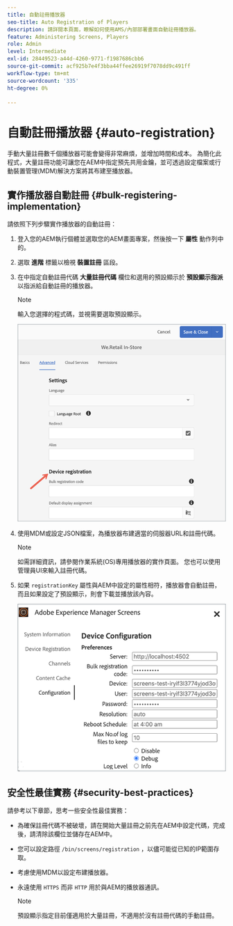 ```yaml
---
title: 自動註冊播放器
seo-title: Auto Registration of Players
description: 請詳閱本頁面，瞭解如何使用AMS/內部部署畫面自動註冊播放器。
feature: Administering Screens, Players
role: Admin
level: Intermediate
exl-id: 28449523-a44d-4260-9771-f1987686cbb6
source-git-commit: acf925b7e4f3bba44ffee26919f7078dd9c491ff
workflow-type: tm+mt
source-wordcount: '335'
ht-degree: 0%

---
```


# 自動註冊播放器 {#auto-registration}

手動大量註冊數千個播放器可能會變得非常麻煩，並增加時間和成本。 為簡化此程式，大量註冊功能可讓您在AEM中指定預先共用金鑰，並可透過設定檔案或行動裝置管理(MDM)解決方案將其布建至播放器。

## 實作播放器自動註冊 {#bulk-registering-implementation}

請依照下列步驟實作播放器的自動註冊：

1. 登入您的AEM執行個體並選取您的AEM畫面專案，然後按一下 **屬性** 動作列中的。
1. 選取 **進階** 標籤以檢視 **裝置註冊** 區段。

1. 在中指定自動註冊代碼 **大量註冊代碼** 欄位和選用的預設顯示於 **預設顯示指派** 以指派給自動註冊的播放器。
   >[!NOTE]
   >輸入您選擇的程式碼，並視需要選取預設顯示。

   ![图像](/help/user-guide/assets/auto-registration/auto-register1.png)
1. 使用MDM或設定JSON檔案，為播放器布建適當的伺服器URL和註冊代碼。

   >[!NOTE]
   >如需詳細資訊，請參閱作業系統(OS)專用播放器的實作頁面。 您也可以使用管理員UI來輸入註冊代碼。

1. 如果 `registrationKey` 屬性與AEM中設定的屬性相符，播放器會自動註冊，而且如果設定了預設顯示，則會下載並播放該內容。

   ![图像](/help/user-guide/assets/auto-registration/auto-register2.png)

## 安全性最佳實務 {#security-best-practices}

請參考以下章節，思考一些安全性最佳實務：

* 為確保註冊代碼不被破壞，請在開始大量註冊之前先在AEM中設定代碼，完成後，請清除該欄位並儲存在AEM中。

* 您可以設定路徑 `/bin/screens/registration` ，以儘可能從已知的IP範圍存取。

* 考慮使用MDM以設定布建播放器。

* 永遠使用 `HTTPS` 而非 `HTTP` 用於與AEM的播放器通訊。

   >[!NOTE]
   >預設顯示指定目前僅適用於大量註冊，不適用於沒有註冊代碼的手動註冊。
